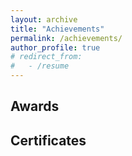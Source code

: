 ```yaml
---
layout: archive
title: "Achievements"
permalink: /achievements/
author_profile: true
# redirect_from:
#   - /resume
---
```


## Awards


## Certificates
